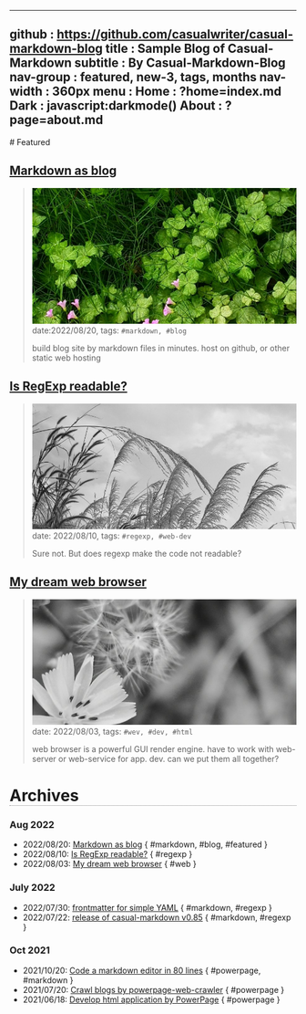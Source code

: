 -----------------------------------------------------------------------------
github     : https://github.com/casualwriter/casual-markdown-blog
title      : Sample Blog of Casual-Markdown 
subtitle   : By Casual-Markdown-Blog
nav-group  : featured, new-3, tags, months
nav-width  : 360px
menu       : 
   Home    : ?home=index.md
   Dark    : javascript:darkmode()
   About   : ?page=about.md
-----------------------------------------------------------------------------
<style comment="additional style">
#header { background: linear-gradient(to bottom right, #06c, #fc0); }
h1 { border-bottom:1px dotted grey }
.nav-post a  { color: teal }
.nav-tag  a  { color: #06c }
.nav-month a { color: black }
.post-date   { font-size:10px; color:aaa; }
.post-title  { font-size:16px; }
.post-tags   { background:#eee; left-margin:20px; padding:4px; font-size:10px }
</style>

<div id="md-post">
# Featured

## [Markdown as blog](20220820-markdown-as-blog.md)
> ![build blog site by markdown files](campo01.jpg)
> date:2022/08/20, tags: `#markdown, #blog`
> 
> build blog site by markdown files in minutes.
> host on github, or other static web hosting  

## [Is RegExp readable?](20220810-is-regexp-readable.md)
> ![does regexp make the code not readable?](campo03.jpg)
> date: 2022/08/10, tags: `#regexp, #web-dev`
> 
> Sure not. But does regexp make the code not readable?

## [My dream web browser](20220803-my-dream-web-browser.md)
> ![My Dream brwoser](campo02.jpg)
> date: 2022/08/03, tags: `#wev, #dev, #html`
> 
> web browser is a powerful GUI render engine.
> have to work with web-server or web-service for app. dev.
> can we put them all together?

<div id="hidden-labels" style="display:none">
# Labels 
### powerpage
### markdown
### teamwork
### personal
</div>

# Archives
   
### Aug 2022
                    
* 2022/08/20: [Markdown as blog](20220820-markdown-as-blog.md) { #markdown, #blog, #featured }
* 2022/08/10: [Is RegExp readable?](20220810-is-regexp-readable.md) { #regexp }
* 2022/08/03: [My dream web browser](20220803-my-dream-web-browser.md) { #web }

### July 2022
                    
* 2022/07/30: [frontmatter for simple YAML](20220730-frontmatter.md) { #markdown, #regexp }
* 2022/07/22: [release of casual-markdown v0.85](20220722-casual-markdown-v0.85.md) { #markdown, #regexp }

### Oct 2021

* 2021/10/20: [Code a markdown editor in 80 lines](20211020-powerpage-markdown-editor.md) { #powerpage, #markdown }
* 2021/07/20: [Crawl blogs by powerpage-web-crawler](20210720-powerpage-web-crawler.md) { #powerpage }
* 2021/06/18: [Develop html application by PowerPage](20210618-powerpage-html-application.md) { #powerpage }

</div>